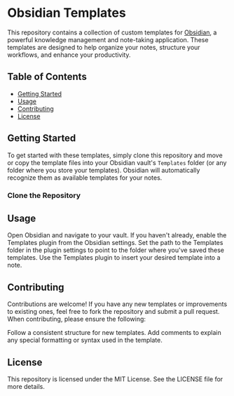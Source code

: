 # Obsidian Templates

This repository contains a collection of custom templates for [Obsidian](https://obsidian.md/), a powerful knowledge management and note-taking application. These templates are designed to help organize your notes, structure your workflows, and enhance your productivity.

## Table of Contents

- [Getting Started](#getting-started)
- [Usage](#usage)
- [Contributing](#contributing)
- [License](#license)

## Getting Started

To get started with these templates, simply clone this repository and move or copy the template files into your Obsidian vault's `Templates` folder (or any folder where you store your templates). Obsidian will automatically recognize them as available templates for your notes.

### Clone the Repository

## Usage
Open Obsidian and navigate to your vault.
If you haven't already, enable the Templates plugin from the Obsidian settings.
Set the path to the Templates folder in the plugin settings to point to the folder where you've saved these templates.
Use the Templates plugin to insert your desired template into a note.

## Contributing
Contributions are welcome! If you have any new templates or improvements to existing ones, feel free to fork the repository and submit a pull request. When contributing, please ensure the following:

Follow a consistent structure for new templates.
Add comments to explain any special formatting or syntax used in the template.

## License
This repository is licensed under the MIT License. See the LICENSE file for more details.
